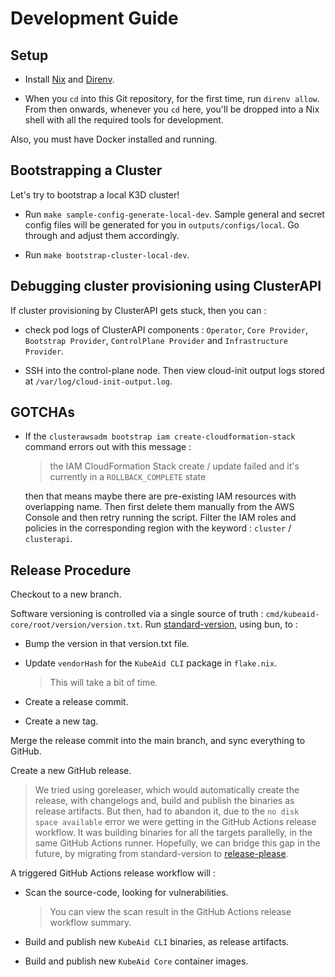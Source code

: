# Development Guide

## Setup

- Install [Nix](https://github.com/DeterminateSystems/nix-installer) and [Direnv](https://direnv.net/).

- When you `cd` into this Git repository, for the first time, run `direnv allow`.
  From then onwards, whenever you `cd` here, you'll be dropped into a Nix shell with all the required tools for development.

Also, you must have Docker installed and running.

## Bootstrapping a Cluster

Let's try to bootstrap a local K3D cluster!

- Run `make sample-config-generate-local-dev`.
  Sample general and secret config files will be generated for you in `outputs/configs/local`. Go through and adjust them accordingly.

- Run `make bootstrap-cluster-local-dev`.

## Debugging cluster provisioning using ClusterAPI

If cluster provisioning by ClusterAPI gets stuck, then you can :

- check pod logs of ClusterAPI components : `Operator`, `Core Provider`, `Bootstrap Provider`, `ControlPlane Provider` and `Infrastructure Provider`.

- SSH into the control-plane node. Then view cloud-init output logs stored at `/var/log/cloud-init-output.log`.

## GOTCHAs

- If the `clusterawsadm bootstrap iam create-cloudformation-stack` command errors out with this message :

  > the IAM CloudFormation Stack create / update failed and it's currently in a `ROLLBACK_COMPLETE` state

  then that means maybe there are pre-existing IAM resources with overlapping name. Then first delete them manually from the AWS Console and then retry running the script. Filter the IAM roles and policies in the corresponding region with the keyword : `cluster` / `clusterapi`.

## Release Procedure

Checkout to a new branch.

Software versioning is controlled via a single source of truth : `cmd/kubeaid-core/root/version/version.txt`.
Run [standard-version](https://github.com/conventional-changelog/standard-version), using bun, to :

- Bump the version in that version.txt file.

- Update `vendorHash` for the `KubeAid CLI` package in `flake.nix`.
  > This will take a bit of time.
  
- Create a release commit.

- Create a new tag.

Merge the release commit into the main branch, and sync everything to GitHub.

Create a new GitHub release.
> We tried using goreleaser, which would automatically create the release, with changelogs and, build and publish the binaries as release artifacts.
> But then, had to abandon it, due to the `no disk space available` error we were getting in the GitHub Actions release workflow. It was building binaries for all the targets parallelly, in the same GitHub Actions runner.
> Hopefully, we can bridge this gap in the future, by migrating from standard-version to [release-please](https://github.com/googleapis/release-please).

A triggered GitHub Actions release workflow will :

- Scan the source-code, looking for vulnerabilities.
  > You can view the scan result in the GitHub Actions release workflow summary.

- Build and publish new `KubeAid CLI` binaries, as release artifacts.

- Build and publish new `KubeAid Core` container images.
